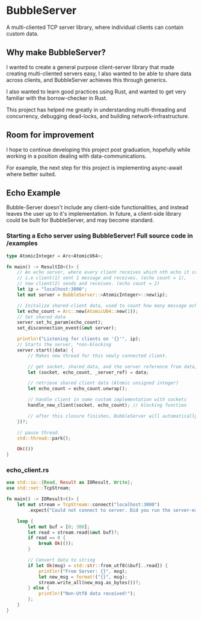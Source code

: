 # BubbleServer

A multi-cliented TCP server library, where individual clients can contain custom data.

## Why make BubbleServer?

I wanted to create a general purpose client-server library that made creating multi-cliented servers easy, I also wanted to be 
able to share data across clients, and BubbleServer achieves this through generics.

I also wanted to learn good practices using Rust, and wanted to get very familiar with the borrow-checker in Rust. 

This project has helped me greatly in understanding multi-threading and concurrency, debugging dead-locks, and building network-infrastructure. 

## Room for improvement
I hope to continue developing this project post graduation, hopefully while working in a position dealing with data-communications.

For example, the next step for this project is implementing async-await where better suited.

## Echo Example

Bubble-Server doesn't include any client-side functionalities, and instead leaves the user up to it's implementation. In future, a client-side library could be built for BubbleServer, and may become standard.


### Starting a Echo server using BubbleServer! Full source code  in /examples
```rust
type AtomicInteger = Arc<AtomicU64>;

fn main() -> ResultIO<()> {
    // An echo server, where every client receives which nth echo it contributed.
    // i.e client(1) sent 1 message and receives. (echo count = 1), 
    // now client(2) sends and receives. (echo count = 2)
    let ip = "localhost:3000";
    let mut server = BubbleServer::<AtomicInteger>::new(ip);

    // Initalize shared-client data, used to count how many message echos.
    let echo_count = Arc::new(AtomicU64::new(1));
    // Set shared data
    server.set_hc_param(echo_count);
    set_disconnection_event(&mut server);

    println!("Listening for clients on '{}'", ip);
    // Starts the server, *non-blocking
    server.start(|data| {
        // Makes new thread for this newly connected client.

        // get socket, shared_data, and the server reference from data, (server ref is unused)
        let (socket, echo_count, _server_ref) = data;

        // retrieve shared client data (Atomic unsigned integer)
        let echo_count = echo_count.unwrap();

        // handle client in some custom implementation with sockets
        handle_new_client(socket, echo_count); // blocking function

        // after this closure finishes, BubbleServer will automatically delete and cleanup this client
    })?;

    // pause thread.
    std::thread::park(); 

    Ok(())
}
```

### echo_client.rs
```rust
use std::io::{Read, Result as IOResult, Write};
use std::net::TcpStream;

fn main() -> IOResult<()> {
    let mut stream = TcpStream::connect("localhost:3000")
        .expect("Could not connect to server. Did you run the server-example?");

    loop {
        let mut buf = [0; 300];
        let read = stream.read(&mut buf)?;
        if read == 0 {
            break Ok(());
        }

        // Convert data to string
        if let Ok(msg) = std::str::from_utf8(&buf[..read]) {
            println!("From Server: {}", msg);
            let new_msg = format!("{}", msg);
            stream.write_all(new_msg.as_bytes())?;
        } else {
            println!("Non-Utf8 data received!");
        };
    }
}
```
